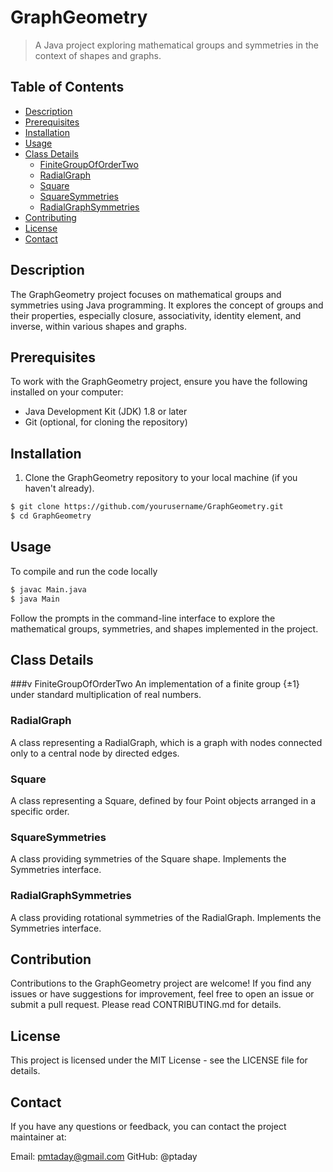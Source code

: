 # GraphGeometry

> A Java project exploring mathematical groups and symmetries in the context of shapes and graphs.

## Table of Contents

- [Description](#description)
- [Prerequisites](#prerequisites)
- [Installation](#installation)
- [Usage](#usage)
- [Class Details](#class-details)
  - [FiniteGroupOfOrderTwo](#finitegroupofordertwo)
  - [RadialGraph](#radialgraph)
  - [Square](#square)
  - [SquareSymmetries](#squaresymmetries)
  - [RadialGraphSymmetries](#radialgraphsymmetries)
- [Contributing](#contributing)
- [License](#license)
- [Contact](#contact)

## Description

The GraphGeometry project focuses on mathematical groups and symmetries using Java programming. It explores the concept of groups and their properties, especially closure, associativity, identity element, and inverse, within various shapes and graphs.

## Prerequisites

To work with the GraphGeometry project, ensure you have the following installed on your computer:

- Java Development Kit (JDK) 1.8 or later
- Git (optional, for cloning the repository)

## Installation

1. Clone the GraphGeometry repository to your local machine (if you haven't already).

```bash
$ git clone https://github.com/yourusername/GraphGeometry.git
$ cd GraphGeometry
```

## Usage
 
 To compile and run the code locally

```bash
$ javac Main.java 
$ java Main
```
Follow the prompts in the command-line interface to explore the mathematical groups, symmetries, and shapes implemented in the project.

## Class Details
###v FiniteGroupOfOrderTwo
An implementation of a finite group {±1} under standard multiplication of real numbers.

### RadialGraph
A class representing a RadialGraph, which is a graph with nodes connected only to a central node by directed edges.

### Square
A class representing a Square, defined by four Point objects arranged in a specific order.

### SquareSymmetries
A class providing symmetries of the Square shape. Implements the Symmetries interface.

### RadialGraphSymmetries
A class providing rotational symmetries of the RadialGraph. Implements the Symmetries interface.



## Contribution

Contributions to the GraphGeometry project are welcome! If you find any issues or have suggestions for improvement, feel free to open an issue or submit a pull request. Please read CONTRIBUTING.md for details.

## License
This project is licensed under the MIT License - see the LICENSE file for details.

## Contact
If you have any questions or feedback, you can contact the project maintainer at:

Email: pmtaday@gmail.com
GitHub: @ptaday

